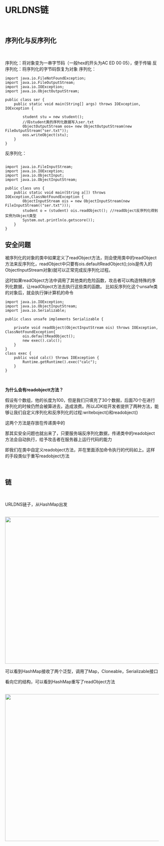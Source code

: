 # URLDNS链

<br>



## 序列化与反序列化

<br>

序列化：将对象变为一串字节码（一般hex的开头为AC ED 00 05），便于传输
反序列化：将序列化的字节码恢复为对象
序列化：

````
import java.io.FileNotFoundException;
import java.io.FileOutputStream;
import java.io.IOException;
import java.io.ObjectOutputStream;
 
public class ser {
    public static void main(String[] args) throws IOException, IOException {
 
        student stu = new student();
        //将student类的序列化数据写入ser.txt
        ObjectOutputStream oos= new ObjectOutputStream(new FileOutputStream("ser.txt"));
        oos.writeObject(stu);
    }
}
````

反序列化：
````

import java.io.FileInputStream;
import java.io.IOException;
import java.io.ObjectInput;
import java.io.ObjectInputStream;
 
public class uns {
    public static void main(String a[]) throws IOException,ClassNotFoundException {
        ObjectInputStream ois = new ObjectInputStream(new FileInputStream(("ser.txt")));
        student o = (student) ois.readObject(); //readObject反序列化得到实例为Object类型
        System.out.println(o.getscore());
    }
}

````

## 安全问题

被序列化的对象的类中如果定义了readObject方法，则会使用类中的readObject方法来反序列化，readObject中只要有ois.defaultReadObject();(ois是传入的ObjectInputStream对象)就可以正常完成反序列化过程。

这时如果readObject方法中调用了其他类的危险函数，攻击者可以构造特殊的序列化数据，让readObject方法去执行这些类的函数。
比如反序列化这个unsafe类的对象后，就会执行弹计算机的命令

````
import java.io.IOException;
import java.io.ObjectInputStream;
import java.io.Serializable;
 
public class unsafe implements Serializable {
 
    private void readObject(ObjectInputStream ois) throws IOException, ClassNotFoundException{
        ois.defaultReadObject();
        new exec().calc();
    }
}
class exec {
    public void calc() throws IOException {
        Runtime.getRuntime().exec("calc");
    }
}
````

<br>

**为什么会有readobjectt方法？**

假设有个数组，他的长度为100，但是我们只填充了30个数掘，后面70个在进行序列化的时候仍然会被算进去，造成浪费。所以JDK给开发者提供了两种方法，能够让我们自定义序列化和反序列化的过程:writeboject()和readobject()

这两个方法是存放在传递类中的

那其实安全问题也就出来了，只要服务端反序列化数据，传递类中的readobject方法会自动执行，给予攻击者在服务器上运行代码的能力

即我们在类中自定义readobject方法，并在里面添加命令执行的代码如上。这样的手段类似于重写readobject方法

<br>

## 链

<br>

URLDNS链子，从HashMap出发

<br>

<img src="https://54huarui.github.io/blogs/javaud/0.png" width="880" height="480">

<br>

可以看到HashMap接收了两个泛型，调用了Map，Cloneable，Serializable接口

看向它的结构，可以看到HashMap重写了readObject方法

<br>

<img src="https://54huarui.github.io/blogs/javaud/1.png" width="880" height="480">

<br>

